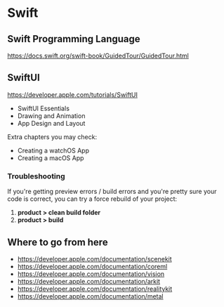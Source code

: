 # Swift

## Swift Programming Language

https://docs.swift.org/swift-book/GuidedTour/GuidedTour.html

## SwiftUI

https://developer.apple.com/tutorials/SwiftUI

- SwiftUI Essentials
- Drawing and Animation
- App Design and Layout

Extra chapters you may check:

- Creating a watchOS App
- Creating a macOS App

### Troubleshooting

If you're getting preview errors / build errors and you're pretty sure your code is correct, you can try a force rebuild of your project:

1. **product > clean build folder**
2. **product > build**

## Where to go from here

- https://developer.apple.com/documentation/scenekit 
- https://developer.apple.com/documentation/coreml
- https://developer.apple.com/documentation/vision
- https://developer.apple.com/documentation/arkit
- https://developer.apple.com/documentation/realitykit
- https://developer.apple.com/documentation/metal